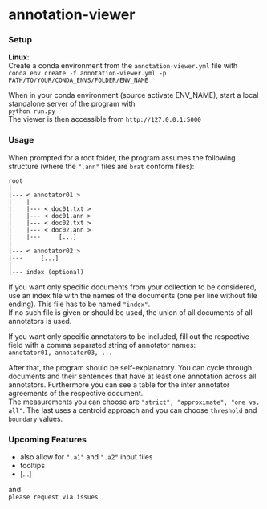 # annotation-viewer

### Setup
**Linux**:  
Create a conda environment from the `annotation-viewer.yml` file with  
`conda env create -f annotation-viewer.yml -p PATH/TO/YOUR/CONDA_ENVS/FOLDER/ENV_NAME`

When in your conda environment (source activate ENV_NAME), start a local standalone server of the program with  
`python run.py`  
The viewer is then accessible from `http://127.0.0.1:5000`

### Usage
When prompted for a root folder, the program assumes the following structure (where the `".ann"` files are `brat` conform files):  
```
root
|
|--- < annotator01 >
|    |
|    |--- < doc01.txt >
|    |--- < doc01.ann >
|    |--- < doc02.txt >
|    |--- < doc02.ann >
|    |---     [...]
|
|--- < annotator02 >
|---     [...]
|
|--- index (optional)
```
If you want only specific documents from your collection to be considered, use an index file with the names of the documents (one per line without file ending). This file has to be named `"index"`.  
If no such file is given or should be used, the union of all documents of all annotators is used.

If you want only specific annotators to be included, fill out the respective field with a comma separated string of annotator names:  
`annotator01, annotator03, ...`

After that, the program should be self-explanatory. You can cycle through documents and their sentences that have at least one annotation across all annotators. Furthermore you can see a table for the inter annotator agreements of the respective document.  
The measurements you can choose are `"strict", "approximate", "one vs. all"`. The last uses a centroid approach and you can choose `threshold` and `boundary` values.

### Upcoming Features
- also allow for `".a1"` and `".a2"` input files
- tooltips
- [...]

and  
`please request via issues`
